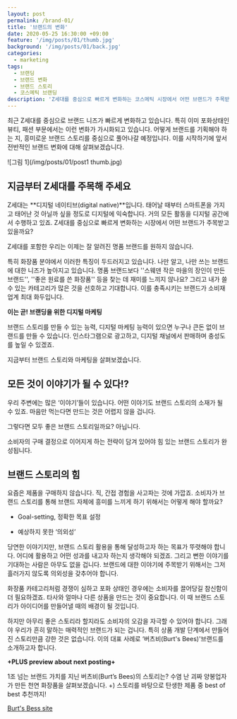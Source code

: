 ```yaml
---
layout: post
permalink: /brand-01/
title: '브랜드의 변화'
date: 2020-05-25 16:30:00 +09:00
feature: '/img/posts/01/thumb.jpg'
background: '/img/posts/01/back.jpg'
categories:
  - marketing
tags:
  - 브랜딩
  - 브랜드 변화
  - 브랜드 스토리
  - 코스메틱 브랜딩
description: 'Z세대를 중심으로 빠르게 변화하는 코스메틱 시장에서 어떤 브랜드가 주목받고 있을까요?'
---
```




최근 Z세대를 중심으로 브랜드 니즈가 빠르게 변화하고 있습니다. 특히 이미 포화상태인 뷰티, 패션 부문에서는 이런 변화가 가시화되고 있습니다. 어떻게 브랜드를 기획해야 하는 지, 흥미로운 브랜드 스토리를 중심으로 풀어나갈 예정입니다. 이를 시작하기에 앞서 전반적인 브랜드 변화에 대해 살펴보겠습니다.

![그림 1](/img/posts/01/post1 thumb.jpg)

## 지금부터 Z세대를 주목해 주세요

Z세대는 **디지털 네이티브(digital native)**입니다. 태어날 때부터 스마트폰을 가지고 태어난 것 아닐까 싶을 정도로 디지털에 익숙합니다. 거의 모든 활동을 디지털 공간에서 수행하고 있죠. Z세대를 중심으로 빠르게 변화하는 시장에서 어떤 브랜드가 주목받고 있을까요?

Z세대를 포함한 우리는 이제는 잘 알려진 명품 브랜드를 원하지 않습니다.

특히 화장품 분야에서 이러한 특징이 두드러지고 있습니다. 나만 알고, 나만 쓰는 브랜드에 대한 니즈가 높아지고 있습니다. 명품 브랜드보다 ''스웨덴 작은 마을의 장인이 만든 브랜드'', ''좋은 원료를 쓴 화장품'' 등을 찾는 데 재미를 느끼지 않나요? 그리고 내가 쓸 수 있는 카테고리가 많은 것을 선호하고 기대합니다. 이를 충족시키는 브랜드가 소비재 업계 최대 화두입니다.

**이는 곧! 브랜딩을 위한 디지털 마케팅**

브랜드 스토리를 만들 수 있는 능력, 디지털 마케팅 능력이 있으면 누구나 큰돈 없이 브랜드를 만들 수 있습니다. 인스타그램으로 광고하고, 디지털 채널에서 판매하며 충성도를 높일 수 있겠죠.

지금부터 브랜드 스토리와 마케팅을 살펴보겠습니다.



## 모든 것이 이야기가 될 수 있다!?

우리 주변에는 많은 ‘이야기’들이 있습니다. 어떤 이야기도 브랜드 스토리의 소재가 될 수 있죠. 마음만 먹는다면 만드는 것은 어렵지 않을 겁니다.

그렇다면 모두 좋은 브랜드 스토리일까요? 아닙니다.

소비자의 구매 결정으로 이어지게 하는 전략이 담겨 있어야 힘 있는 브랜드 스토리가 완성됩니다.



## 브랜드 스토리의 힘

요즘은 제품을 구매하지 않습니다. 직, 간접 경험을 사고파는 것에 가깝죠. 소비자가 브랜드 스토리를 통해 브랜드 자체에 흥미를 느끼게 하기 위해서는 어떻게 해야 할까요?

* Goal-setting, 정확한 목표 설정

* 예상하지 못한 ‘의외성’

당연한 이야기지만, 브랜드 스토리 활용을 통해 달성하고자 하는 목표가 뚜렷해야 합니다. 어디에 활용하고 어떤 성과를 내고자 하는지 생각해야 되겠죠. 그리고 뻔한 이야기를 기대하는 사람은 아무도 없을 겁니다. 브랜드에 대한 이야기에 주목받기 위해서는 그저 흘러가지 않도록 의외성을 갖추어야 합니다.

화장품 카테고리처럼 경쟁이 심하고 포화 상태인 경우에는 소비자를 끌어당길 참신함이 더 필요하겠죠. 타사와 얼마나 다른 상품을 만드는 것이 중요합니다. 이 때 브랜드 스토리가 아이디어를 만들어낼 때의 배경이 될 것입니다.

하지만 아무리 좋은 스토리라 할지라도 소비자의 오감을 자극할 수 있어야 합니다. 그래야 우리가 흔히 말하는 매력적인 브랜드가 되는 겁니다. 특히 상품 개발 단계에서 만들어진 스토리만큼 강한 것은 없습니다. 이의 대표 사례로 ‘버츠비(Burt's Bees)'브랜드를 소개하고자 합니다.



**+PLUS preview about next posting+**

1조 넘는 브랜드 가치를 지닌 버츠비(Burt’s Bees)의 스토리는? 수염 난 괴짜 양봉업자가 만든 천연 화장품을 살펴보겠습니다. +) 스토리를 바탕으로 탄생한 제품 중 best of best 추천까지!

[Burt's Bess site](https://www.burtsbees.com/)
